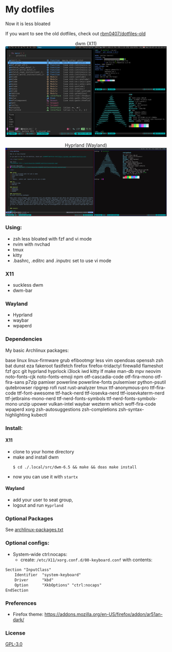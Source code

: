 # My dotfiles

Now it is less bloated

If you want to see the old dotfiles, check out [rbm0407/dotfiles-old](https://github.com/rbm0407/dotfiles-old)

<div align="center">

dwm (X11)
![Screenshot X11](./.local/share/doc/rbm0407-dotfiles/screenshot.png)

Hyprland (Wayland)
![Screenshot Wayland](./.local/share/doc/rbm0407-dotfiles/screenshot-wayland.png)

</div>

### Using:
 * zsh less bloated with fzf and vi mode
 * nvim with nvchad
 * tmux
 * kitty
 * .bashrc, .editrc and .inputrc set to use vi mode

### X11
 * suckless dwm
 * dwm-bar

### Wayland
 * Hyprland
 * waybar
 * wpaperd

### Dependencies
My basic Archlinux packages:

base linux linux-firmware grub efibootmgr less vim opendoas openssh zsh bat dunst eza fakeroot fastfetch firefox firefox-tridactyl firewalld flameshot fzf gcc git hyprland hyprlock i3lock iwd kitty lf make man-db mpv neovim noto-fonts-cjk noto-fonts-emoji npm otf-cascadia-code otf-fira-mono otf-fira-sans p7zip pamixer powerline powerline-fonts pulsemixer python-psutil qutebrowser ripgrep rofi rust rust-analyzer tmux ttf-anonymous-pro ttf-fira-code ttf-font-awesome ttf-hack-nerd ttf-iosevka-nerd ttf-iosevkaterm-nerd ttf-jetbrains-mono-nerd ttf-nerd-fonts-symbols ttf-nerd-fonts-symbols-mono unzip upower vulkan-intel waybar wezterm which woff-fira-code wpaperd xorg zsh-autosuggestions zsh-completions zsh-syntax-highlighting kubectl

### Install:

#### X11
 * clone to your home directory
 * make and install dwm
    ```console
    $ cd ./.local/src/dwm-6.5 && make && doas make install
    ```
 * now you can use it with `startx`

#### Wayland
  * add your user to seat group,
  * logout and run `Hyprland`

### Optional Packages
See [archlinux-packages.txt](./.local/share/doc/rbm0407-dotfiles/archlinux-full-packages.txt)

### Optional configs:
 * System-wide ctrl:nocaps:
    - create: `/etc/X11/xorg.conf.d/00-keyboard.conf` with contents:
```
Section "InputClass"
    Identifier  "system-keyboard"
    Driver      "kbd"
    Option      "XkbOptions" "ctrl:nocaps"
EndSection
```

### Preferences
* Firefox theme: https://addons.mozilla.org/en-US/firefox/addon/ar51an-dark/

### License
[GPL-3.0](LICENSE)
